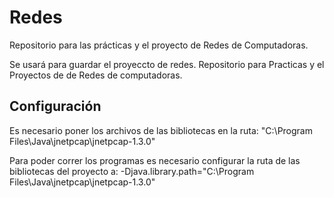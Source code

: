 # Redes
Repositorio para las prácticas y el proyecto de Redes de Computadoras.

Se usará para guardar el proyeccto de redes.
Repositorio para Practicas y el Proyectos de de Redes de computadoras.

## Configuración
Es necesario poner los archivos de las bibliotecas en la ruta: "C:\Program Files\Java\jnetpcap\jnetpcap-1.3.0"

Para poder correr los programas es necesario configurar la ruta de las bibliotecas del proyecto a: -Djava.library.path="C:\Program Files\Java\jnetpcap\jnetpcap-1.3.0"
